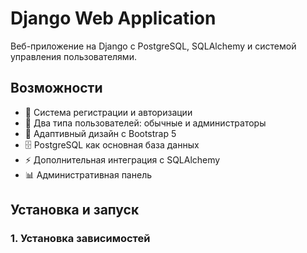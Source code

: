 # Django Web Application

Веб-приложение на Django с PostgreSQL, SQLAlchemy и системой управления пользователями.

## Возможности

- 🔐 Система регистрации и авторизации
- 👥 Два типа пользователей: обычные и администраторы
- 🎨 Адаптивный дизайн с Bootstrap 5
- 🗄️ PostgreSQL как основная база данных
- ⚡ Дополнительная интеграция с SQLAlchemy
- 📊 Административная панель

## Установка и запуск

### 1. Установка зависимостей

